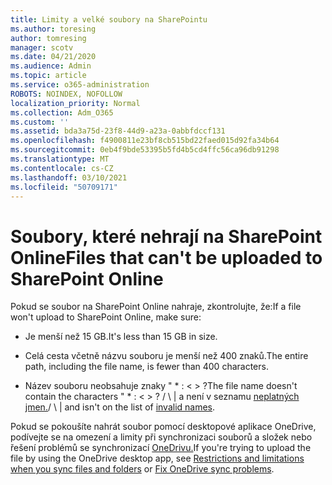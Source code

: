 ```yaml
---
title: Limity a velké soubory na SharePointu
ms.author: toresing
author: tomresing
manager: scotv
ms.date: 04/21/2020
ms.audience: Admin
ms.topic: article
ms.service: o365-administration
ROBOTS: NOINDEX, NOFOLLOW
localization_priority: Normal
ms.collection: Adm_O365
ms.custom: ''
ms.assetid: bda3a75d-23f8-44d9-a23a-0abbfdccf131
ms.openlocfilehash: f4900811e23bf8cb515bd22faed015d92fa34b64
ms.sourcegitcommit: 0eb4f9bde53395b5fd4b5cd4ffc56ca96db91298
ms.translationtype: MT
ms.contentlocale: cs-CZ
ms.lasthandoff: 03/10/2021
ms.locfileid: "50709171"
---
```

# <a name="files-that-cant-be-uploaded-to-sharepoint-online"></a><span data-ttu-id="9e2f3-102">Soubory, které nehrají na SharePoint Online</span><span class="sxs-lookup"><span data-stu-id="9e2f3-102">Files that can't be uploaded to SharePoint Online</span></span>

<span data-ttu-id="9e2f3-103">Pokud se soubor na SharePoint Online nahraje, zkontrolujte, že:</span><span class="sxs-lookup"><span data-stu-id="9e2f3-103">If a file won't upload to SharePoint Online, make sure:</span></span>
  
- <span data-ttu-id="9e2f3-104">Je menší než 15 GB.</span><span class="sxs-lookup"><span data-stu-id="9e2f3-104">It's less than 15 GB in size.</span></span>
    
- <span data-ttu-id="9e2f3-105">Celá cesta včetně názvu souboru je menší než 400 znaků.</span><span class="sxs-lookup"><span data-stu-id="9e2f3-105">The entire path, including the file name, is fewer than 400 characters.</span></span>
    
- <span data-ttu-id="9e2f3-106">Název souboru neobsahuje znaky " \* : \< \> ?</span><span class="sxs-lookup"><span data-stu-id="9e2f3-106">The file name doesn't contain the characters " \* : \< \> ?</span></span> <span data-ttu-id="9e2f3-107">/ \ | a není v seznamu [neplatných jmen.](https://go.microsoft.com/fwlink/?linkid=866430)</span><span class="sxs-lookup"><span data-stu-id="9e2f3-107">/ \ | and isn't on the list of [invalid names](https://go.microsoft.com/fwlink/?linkid=866430).</span></span>
    
<span data-ttu-id="9e2f3-108">Pokud se pokoušíte nahrát soubor pomocí desktopové aplikace [](https://go.microsoft.com/fwlink/p/?LinkID=717734) OneDrive, podívejte se na omezení a limity při synchronizaci souborů a složek nebo řešení problémů se synchronizací [OneDrivu.](https://go.microsoft.com/fwlink/?linkid=866431)</span><span class="sxs-lookup"><span data-stu-id="9e2f3-108">If you're trying to upload the file by using the OneDrive desktop app, see [Restrictions and limitations when you sync files and folders](https://go.microsoft.com/fwlink/p/?LinkID=717734) or [Fix OneDrive sync problems](https://go.microsoft.com/fwlink/?linkid=866431).</span></span>
  

